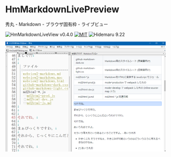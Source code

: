 # HmMarkdownLivePreview
秀丸 - Markdown - ブラウザ固有枠 - ライブビュー

![HmMarkdownLiveView v0.4.0](https://img.shields.io/badge/HmMarkdownLiveView-v0.4.0-6479ff.svg)
[![MIT](https://img.shields.io/badge/license-MIT-blue.svg?style=flat)](LICENSE)
![Hidemaru 9.22](https://img.shields.io/badge/Hidemaru-v9.22-6479ff.svg)

![実行イメージ](./image.png)
